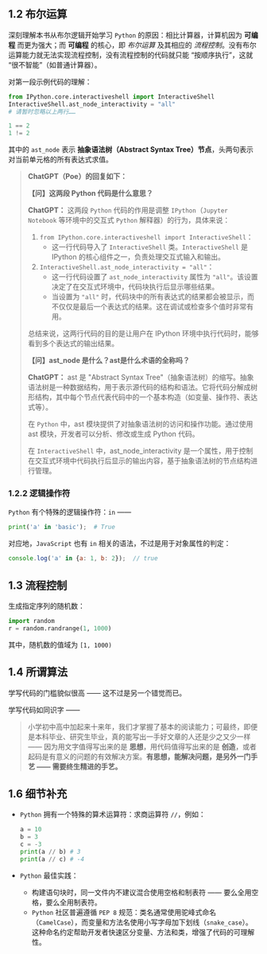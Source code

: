 ## 1.2 布尔运算

深刻理解本书从布尔逻辑开始学习 `Python` 的原因：相比计算器，计算机因为 **可编程** 而更为强大；而 **可编程** 的核心，即 *布尔运算* 及其相应的 *流程控制*。没有布尔运算能力就无法实现流程控制，没有流程控制的代码就只能 “按顺序执行”，这就 “很不智能”（如普通计算器）。


对第一段示例代码的理解：

```python
from IPython.core.interactiveshell import InteractiveShell
InteractiveShell.ast_node_interactivity = "all"
# 请暂时忽略以上两行……

1 == 2
1 != 2
```

其中的 `ast_node` 表示 **抽象语法树（Abstract Syntax Tree）节点**，头两句表示对当前单元格的所有表达式求值。

> **ChatGPT（Poe）的回复如下：**
>
> **【问】这两段 Python 代码是什么意思？**
>
> **ChatGPT：** 这两段 `Python` 代码的作用是调整 `IPython`（`Jupyter Notebook` 等环境中的交互式 `Python` 解释器）的行为，具体来说：
>
> 1. `from IPython.core.interactiveshell import InteractiveShell`：
>    - 这一行代码导入了 `InteractiveShell` 类。`InteractiveShell` 是 IPython 的核心组件之一，负责处理交互式输入和输出。
> 2. `InteractiveShell.ast_node_interactivity = "all"`：
>    - 这一行代码设置了 `ast_node_interactivity` 属性为 `"all"`。该设置决定了在交互式环境中，代码块执行后显示哪些结果。
>    - 当设置为 `"all"` 时，代码块中的所有表达式的结果都会被显示，而不仅仅是最后一个表达式的结果。这在调试或检查多个值时非常有用。
>
> 总结来说，这两行代码的目的是让用户在 IPython 环境中执行代码时，能够看到多个表达式的输出结果。
>
> **【问】ast_node 是什么？ast是什么术语的全称吗？**
>
> **ChatGPT：** ast 是 "Abstract Syntax Tree"（抽象语法树）的缩写。抽象语法树是一种数据结构，用于表示源代码的结构和语法。它将代码分解成树形结构，其中每个节点代表代码中的一个基本构造（如变量、操作符、表达式等）。
>
> 在 `Python` 中，ast 模块提供了对抽象语法树的访问和操作功能。通过使用 ast 模块，开发者可以分析、修改或生成 Python 代码。
>
> 在 `InteractiveShell` 中，ast_node_interactivity 是一个属性，用于控制在交互式环境中代码执行后显示的输出内容，基于抽象语法树的节点结构进行管理。



###  1.2.2 逻辑操作符

`Python` 有个特殊的逻辑操作符：`in` ——

```python
print('a' in 'basic');  # True
```

对应地，`JavaScript` 也有 `in` 相关的语法，不过是用于对象属性的判定：

```javascript
console.log('a' in {a: 1, b: 2});  // true
```



## 1.3 流程控制

生成指定序列的随机数：

```python
import random
r = random.randrange(1, 1000)
```

其中，随机数的值域为 `[1, 1000)`



## 1.4 所谓算法

学写代码的门槛貌似很高 —— 这不过是另一个错觉而已。

学写代码如同识字 ——

> 小学初中高中加起来十来年，我们才掌握了基本的阅读能力；可最终，即便是本科毕业、研究生毕业，真的能写出一手好文章的人还是少之又少一样 —— 因为用文字值得写出来的是 **思想**，用代码值得写出来的是 **创造**，或者起码是有意义的问题的有效解决方案。**有思想，能解决问题，是另外一门手艺 —— 需要终生精进的手艺。**



## 1.6 细节补充

- `Python` 拥有一个特殊的算术运算符：求商运算符 `//`，例如：

  ```python
  a = 10
  b = 3
  c = -3
  print(a // b) # 3
  print(a // c) # -4
  ```

- `Python` 最佳实践：

  - 构建语句块时，同一文件内不建议混合使用空格和制表符 —— 要么全用空格，要么全用制表符。
  - `Python` 社区普遍遵循 `PEP 8` 规范：类名通常使用驼峰式命名（`CamelCase`），而变量和方法名使用小写字母加下划线（`snake_case`）。这种命名约定帮助开发者快速区分变量、方法和类，增强了代码的可理解性。